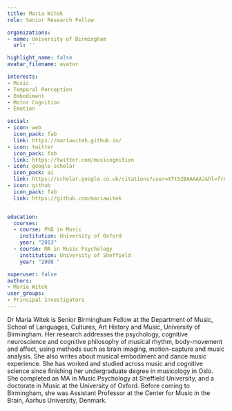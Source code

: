 ```yaml
---
title: Maria Witek
role: Senior Research Fellow

organizations:
- name: University of Birmingham
  url: ''

highlight_name: false
avatar_filename: avatar

interests:
- Music
- Temporal Perception
- Embodiment
- Motor Cognition
- Emotion

social:
- icon: web
  icon_pack: fab
  link: https://mariawitek.github.io/
- icon: twitter
  icon_pack: fab
  link: https://twitter.com/musicognition
- icon: google-scholar
  icon_pack: ai
  link: https://scholar.google.co.uk/citations?user=XTt5ZBAAAAAJ&hl=fr&oi=sra
- icon: github
  icon_pack: fab
  link: https://github.com/mariawitek


education:
  courses:
  - course: PhD in Music
    institution: University of Oxford
    year: "2013"
  - course: MA in Music Psychology
    institution: University of Sheffield
    year: "2008 "

superuser: false
authors:
- Maria Witek
user_groups:
- Principal Investigators
---
```

Dr Maria Witek is Senior Birmingham Fellow at the Department of Music, School of Languages, Cultures, Art History and Music, University of Birmingham. Her research addresses the psychology, cognitive neuroscience and cognitive philosophy of musical rhythm, body-movement and affect, using methods such as brain imaging, motion-capture and music analysis. She also writes about musical embodiment and dance music experience.
She has worked and studied across music and cognitive science since finishing her undergraduate degree in musicology in Oslo. She completed an MA in Music Psychology at Sheffield University, and a doctorate in Music at the University of Oxford. Before coming to Birmingham, she was Assistant Professor at the Center for Music in the Brain, Aarhus University, Denmark.
